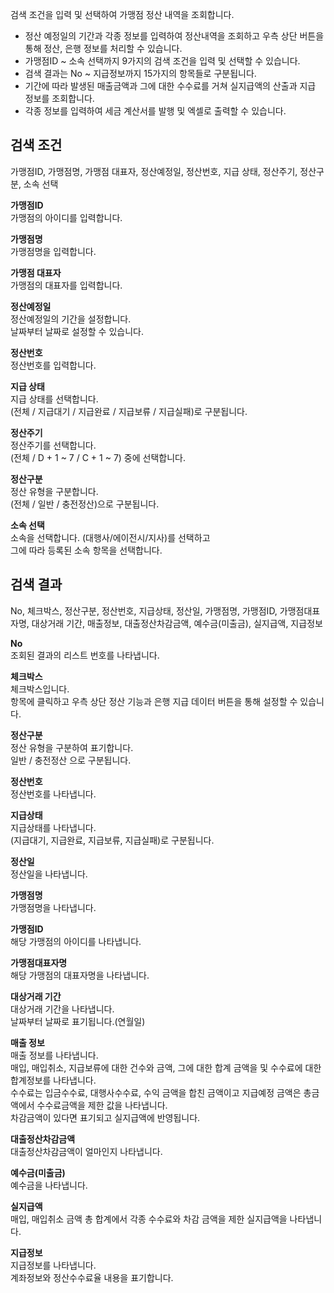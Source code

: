 검색 조건을 입력 및 선택하여 가맹점 정산 내역을 조회합니다.


- 정산 예정일의 기간과 각종 정보를 입력하여 정산내역을 조회하고 우측 상단 버튼을 통해 정산, 은행 정보를 처리할 수 있습니다.
- 가맹점ID ~ 소속 선택까지 9가지의 검색 조건을 입력 및 선택할 수 있습니다.
- 검색 결과는 No ~ 지급정보까지 15가지의 항목들로 구분됩니다.
- 기간에 따라 발생된 매출금액과 그에 대한 수수료를 거쳐 실지급액의 산출과 지급 정보를 조회합니다.
- 각종 정보를 입력하여 세금 계산서를 발행 및 엑셀로 출력할 수 있습니다.




## 검색 조건
가맹점ID, 가맹점명, 가맹점 대표자, 정산예정일, 정산번호, 지급 상태, 정산주기, 정산구분, 소속 선택

**가맹점ID**
<br>가맹점의 아이디를 입력합니다.

**가맹점명**
<br>가맹점명을 입력합니다.

**가맹점 대표자**
<br>가맹점의 대표자를 입력합니다.

**정산예정일**
<br>정산예정일의 기간을 설정합니다.
<br>날짜부터 날짜로 설정할 수 있습니다.

**정산번호**
<br>정산번호를 입력합니다.

**지급 상태**
<br>지급 상태를 선택합니다.
<br>(전체 / 지급대기 / 지급완료 / 지급보류 / 지급실패)로 구분됩니다.

**정산주기**
<br>정산주기를 선택합니다.
<br>(전체 / D + 1 ~ 7 / C + 1 ~ 7) 중에 선택합니다.

**정산구분**
<br>정산 유형을 구분합니다.
<br>(전체 / 일반 / 충전정산)으로 구분됩니다.

**소속 선택**
<br>소속을 선택합니다. (대행사/에이전시/지사)를 선택하고
<br>그에 따라 등록된 소속 항목을 선택합니다.






## 검색 결과
No, 체크박스, 정산구분, 정산번호, 지급상태, 정산일, 가맹점명, 가맹점ID, 가맹점대표자명, 대상거래 기간, 매출정보, 대출정산차감금액, 예수금(미출금), 실지급액, 지급정보

**No**
<br>조회된 결과의 리스트 번호를 나타냅니다.

**체크박스**
<br>체크박스입니다.
<br>항목에 클릭하고 우측 상단 정산 기능과 은행 지급 데이터 버튼을 통해 설정할 수 있습니다.

**정산구분**
<br>정산 유형을 구분하여 표기합니다.
<br>일반 / 충전정산 으로 구분됩니다.

**정산번호**
<br>정산번호를 나타냅니다.

**지급상태**
<br>지급상태를 나타냅니다.
<br>(지급대기, 지급완료, 지급보류, 지급실패)로 구분됩니다.

**정산일**
<br>정산일을 나타냅니다.

**가맹점명**
<br>가맹점명을 나타냅니다.

**가맹점ID**
<br>해당 가맹점의 아이디를 나타냅니다.

**가맹점대표자명**
<br>해당 가맹점의 대표자명을 나타냅니다.

**대상거래 기간**
<br>대상거래 기간을 나타냅니다.
<br>날짜부터 날짜로 표기됩니다.(연월일)

**매출 정보**
<br>매출 정보를 나타냅니다.
<br>매입, 매입취소, 지급보류에 대한 건수와 금액, 그에 대한 합계 금액을 및 수수료에 대한 합계정보를 나타냅니다.
<br>수수료는 입금수수료, 대행사수수료, 수익 금액을 합친 금액이고 지급예정 금액은 총금액에서 수수료금액을 제한 값을 나타냅니다.
<br>차감금액이 있다면 표기되고 실지급액에 반영됩니다.

**대출정산차감금액**
<br>대출정산차감금액이 얼마인지 나타냅니다.

**예수금(미출금)**
<br>예수금을 나타냅니다.

**실지급액**
<br>매입, 매입취소 금액 총 합계에서 각종 수수료와 차감 금액을 제한 실지급액을 나타냅니다.

**지급정보**
<br>지급정보를 나타냅니다.
<br>계좌정보와 정산수수료율 내용을 표기합니다.


